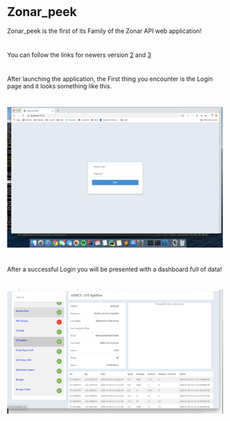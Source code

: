 # Zonar_peek

Zonar_peek is the first of its Family of the Zonar API web application!
#
You can follow the links for newers version [2](https://github.com/Otmak/zpeek) and [3](https://github.com/Otmak/gtc_wanna_b)
#
After launching the application, the First thing you encounter is the Login page and it looks something like this.
#
![alt text](https://github.com/Otmak/zonar_peek/blob/master/zpeek1_login.png?raw=true)

#
#

After a successful Login you will be presented with a dashboard full of data!
#
![alt text](https://github.com/Otmak/zonar_peek/blob/master/zpeek1_dash.png?raw=true)
